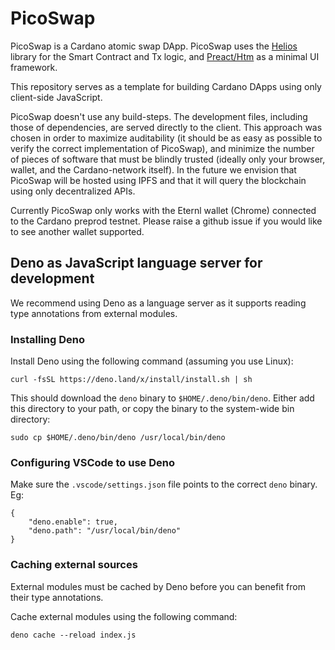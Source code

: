# PicoSwap

PicoSwap is a Cardano atomic swap DApp. PicoSwap uses the [Helios](https://github.com/Hyperion-BT/Helios) library for the Smart Contract and Tx logic, and [Preact/Htm](https://preactjs.com/guide/v10/getting-started#alternatives-to-jsx) as a minimal UI framework.

This repository serves as a template for building Cardano DApps using only client-side JavaScript.

PicoSwap doesn't use any build-steps. The development files, including those of dependencies, are served directly to the client. This approach was chosen in order to maximize auditability (it should be as easy as possible to verify the correct implementation of PicoSwap), and minimize the number of pieces of software that must be blindly trusted (ideally only your browser, wallet, and the Cardano-network itself). In the future we envision that PicoSwap will be hosted using IPFS and that it will query the blockchain using only decentralized APIs.

Currently PicoSwap only works with the Eternl wallet (Chrome) connected to the Cardano preprod testnet. Please raise a github issue if you would like to see another wallet supported.

## Deno as JavaScript language server for development
We recommend using Deno as a language server as it supports reading type annotations from external modules.

### Installing Deno
Install Deno using the following command (assuming you use Linux):
```
curl -fsSL https://deno.land/x/install/install.sh | sh
```

This should download the `deno` binary to `$HOME/.deno/bin/deno`. Either add this directory to your path, or copy the binary to the system-wide bin directory:
```
sudo cp $HOME/.deno/bin/deno /usr/local/bin/deno
```

### Configuring VSCode to use Deno
Make sure the `.vscode/settings.json` file points to the correct `deno` binary. Eg:
```
{
    "deno.enable": true,
    "deno.path": "/usr/local/bin/deno"
}
```

### Caching external sources
External modules must be cached by Deno before you can benefit from their type annotations.

Cache external modules using the following command:
```
deno cache --reload index.js
```
